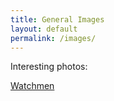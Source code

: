 ```yaml
---
title: General Images
layout: default
permalink: /images/
---
```


Interesting photos:

[Watchmen](/watchmen_iw)
